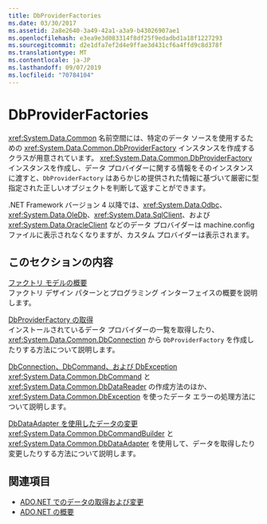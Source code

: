 ```yaml
---
title: DbProviderFactories
ms.date: 03/30/2017
ms.assetid: 2a8e2640-3a49-42a1-a3a9-b43026907ae1
ms.openlocfilehash: e3ea9e3d083314f8df25f9edadbd1a18f1227293
ms.sourcegitcommit: d2e1dfa7ef2d4e9ffae3d431cf6a4ffd9c8d378f
ms.translationtype: MT
ms.contentlocale: ja-JP
ms.lasthandoff: 09/07/2019
ms.locfileid: "70784104"
---
```

# <a name="dbproviderfactories"></a>DbProviderFactories
<xref:System.Data.Common> 名前空間には、特定のデータ ソースを使用するための <xref:System.Data.Common.DbProviderFactory> インスタンスを作成するクラスが用意されています。 <xref:System.Data.Common.DbProviderFactory> インスタンスを作成し、データ プロバイダーに関する情報をそのインスタンスに渡すと、`DbProviderFactory` はあらかじめ提供された情報に基づいて厳密に型指定された正しいオブジェクトを判断して返すことができます。  
  
 .NET Framework バージョン 4 以降では、<xref:System.Data.Odbc>、<xref:System.Data.OleDb>、<xref:System.Data.SqlClient>、および <xref:System.Data.OracleClient> などのデータ プロバイダーは machine.config ファイルに表示されなくなりますが、カスタム プロバイダーは表示されます。  
  
## <a name="in-this-section"></a>このセクションの内容  
 [ファクトリ モデルの概要](factory-model-overview.md)  
 ファクトリ デザイン パターンとプログラミング インターフェイスの概要を説明します。  
  
 [DbProviderFactory の取得](obtaining-a-dbproviderfactory.md)  
 インストールされているデータ プロバイダーの一覧を取得したり、<xref:System.Data.Common.DbConnection> から `DbProviderFactory` を作成したりする方法について説明します。  
  
 [DbConnection、DbCommand、および DbException](dbconnection-dbcommand-and-dbexception.md)  
 <xref:System.Data.Common.DbCommand> と <xref:System.Data.Common.DbDataReader> の作成方法のほか、<xref:System.Data.Common.DbException> を使ったデータ エラーの処理方法について説明します。  
  
 [DbDataAdapter を使用したデータの変更](modifying-data-with-a-dbdataadapter.md)  
 <xref:System.Data.Common.DbCommandBuilder> と <xref:System.Data.Common.DbDataAdapter> を使用して、データを取得したり変更したりする方法について説明します。  
  
## <a name="see-also"></a>関連項目

- [ADO.NET でのデータの取得および変更](retrieving-and-modifying-data.md)
- [ADO.NET の概要](ado-net-overview.md)
